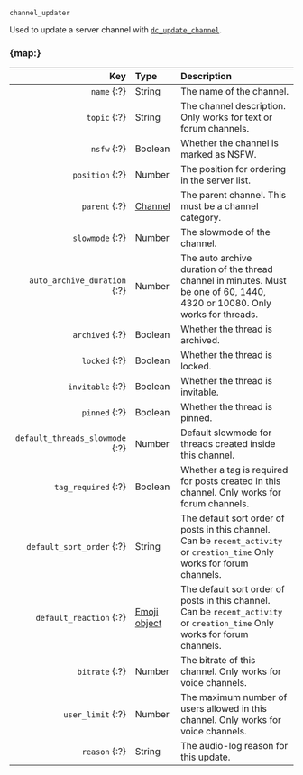 `channel_updater`

Used to update a server channel with [`dc_update_channel`](/functions/update-channel.md).


### {map:}

|                             Key | Type                              | Description                                                                                                                 |
|--------------------------------:|:----------------------------------|:----------------------------------------------------------------------------------------------------------------------------|
|                     `name` {:?} | String                            | The name of the channel.                                                                                                    |
|                    `topic` {:?} | String                            | The channel description. Only works for text or forum channels.                                                             |
|                     `nsfw` {:?} | Boolean                           | Whether the channel is marked as NSFW.                                                                                      |
|                 `position` {:?} | Number                            | The position for ordering in the server list.                                                                               |
|                   `parent` {:?} | [Channel](/values/channel.md)     | The parent channel. This must be a channel category.                                                                        |
|                 `slowmode` {:?} | Number                            | The slowmode of the channel.                                                                                                |
|    `auto_archive_duration` {:?} | Number                            | The auto archive duration of the thread channel in minutes. Must be one of 60, 1440, 4320 or 10080. Only works for threads. |
|                 `archived` {:?} | Boolean                           | Whether the thread is archived.                                                                                             |
|                   `locked` {:?} | Boolean                           | Whether the thread is locked.                                                                                               |
|                `invitable` {:?} | Boolean                           | Whether the thread is invitable.                                                                                            |
|                   `pinned` {:?} | Boolean                           | Whether the thread is pinned.                                                                                               |
| `default_threads_slowmode` {:?} | Number                            | Default slowmode for threads created inside this channel.                                                                   |
|             `tag_required` {:?} | Boolean                           | Whether a tag is required for posts created in this channel. Only works for forum channels.                                 |
|       `default_sort_order` {:?} | String                            | The default sort order of posts in this channel. Can be `recent_activity` or `creation_time` Only works for forum channels. |
|         `default_reaction` {:?} | [Emoji object](/schemas/emoji.md) | The default sort order of posts in this channel. Can be `recent_activity` or `creation_time` Only works for forum channels. |
|                  `bitrate` {:?} | Number                            | The bitrate of this channel. Only works for voice channels.                                                                 |
|               `user_limit` {:?} | Number                            | The maximum number of users allowed in this channel. Only works for voice channels.                                         |
|                   `reason` {:?} | String                            | The audio-log reason for this update.                                                                                       |